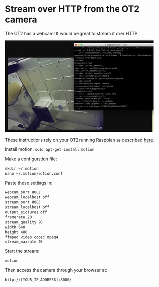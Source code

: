 # Stream over HTTP from the OT2 camera

The OT2 has a webcam! It would be great to stream it over HTTP.

![eg](https://github.com/theosanderson/Advanced_OT2/blob/master/Camera_Stream/stream.gif?raw=true)

These instructions rely on your OT2 running Raspbian as described [here](https://github.com/theosanderson/Advanced_OT2/tree/master/Raspbian_OT2).

Install motion:
```sudo apt-get install motion```

Make a configuration file:
```
mkdir ~/.motion
nano ~/.motion/motion.conf
```

Paste these settings in:

```
webcam_port 8081
webcam_localhost off
stream_port 8080
stream_localhost off
output_pictures off
framerate 20
stream_quality 70
width 640
height 480
ffmpeg_video_codec mpeg4
stream_maxrate 10
```

Start the stream:
```
motion
```

Then access the camera through your browser at:
```
http://[YOUR_IP_ADDRESS]:8080/
```
